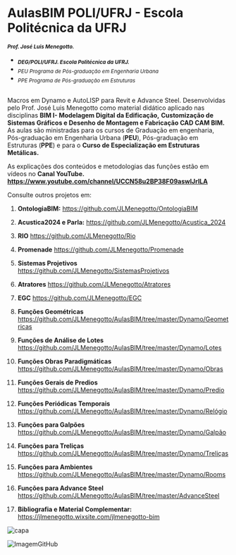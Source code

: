 # AulasBIM POLI/UFRJ - Escola Politécnica da UFRJ 
<sub> **_Prof. José Luis Menegotto._**</sub> 
+ <sub> **_DEG/POLI/UFRJ. Escola Politécnica da UFRJ._**</sub>
+ <sub> _PEU Programa de Pós-graduação em Engenharia Urbana_</sub>
+ <sub> _PPE Programa de Pós-graduação em Estruturas_</sub>
## 

Macros em Dynamo e AutoLISP para Revit e Advance Steel. Desenvolvidas pelo Prof. José Luis Menegotto como material didático aplicado nas disciplinas **BIM I- Modelagem Digital da Edificação,** **Customização de Sistemas Gráficos e Desenho de Montagem e Fabricação CAD CAM BIM.**
As aulas são ministradas para os cursos de Graduação em engenharia, Pós-graduação em Engenharia Urbana (**PEU**), Pós-graduação em Estruturas (**PPE**) e para o **Curso de Especialização em Estruturas Metálicas.**

As explicações dos conteúdos e metodologias das funções estão em vídeos no **Canal YouTube. https://www.youtube.com/channel/UCCN58u2BP38F09aswlJrILA**

Consulte outros projetos em:
  
   1. **OntologiaBIM:**         https://github.com/JLMenegotto/OntologiaBIM
   2. **Acustica2024 e Parla:** https://github.com/JLMenegotto/Acustica_2024
   3. **RIO**                   https://github.com/JLMenegotto/Rio
   4. **Promenade**             https://github.com/JLMenegotto/Promenade
   5. **Sistemas Projetivos**   https://github.com/JLMenegotto/SistemasProjetivos
   6. **Atratores**             https://github.com/JLMenegotto/Atratores
   7. **EGC**                   https://github.com/JLMenegotto/EGC

   8. **Funções Geométricas**          https://github.com/JLMenegotto/AulasBIM/tree/master/Dynamo/Geometricas
   9. **Funções de Análise de Lotes**  https://github.com/JLMenegotto/AulasBIM/tree/master/Dynamo/Lotes
  10. **Funções Obras Paradigmáticas** https://github.com/JLMenegotto/AulasBIM/tree/master/Dynamo/Obras
  11. **Funções Gerais de Predios**    https://github.com/JLMenegotto/AulasBIM/tree/master/Dynamo/Predio
  12. **Funções Periódicas Temporais** https://github.com/JLMenegotto/AulasBIM/tree/master/Dynamo/Relógio
  13. **Funções para Galpões**         https://github.com/JLMenegotto/AulasBIM/tree/master/Dynamo/Galpão
  14. **Funções para Treliças**        https://github.com/JLMenegotto/AulasBIM/tree/master/Dynamo/Treliças
  15. **Funções para Ambientes**       https://github.com/JLMenegotto/AulasBIM/tree/master/Dynamo/Rooms
  16. **Funções para Advance Steel**   https://github.com/JLMenegotto/AulasBIM/tree/master/AdvanceSteel
      
  17. **Bibliografia e Material Complementar:** https://jlmenegotto.wixsite.com/jlmenegotto-bim

![capa](https://github.com/JLMenegotto/AulasBIM/assets/9437020/b6f1b49d-24e5-4588-b52f-d93869d3784b)

![ImagemGitHub](https://user-images.githubusercontent.com/9437020/177049848-57bfaae6-9411-4095-af6b-12efc9f28616.PNG)
